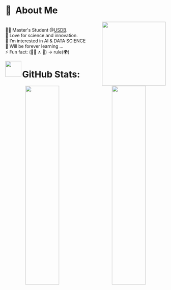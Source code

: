
# :space_invader: &nbsp;About Me
<img align='right' size='50%' src='https://user-images.githubusercontent.com/5713670/87202985-820dcb80-c2b6-11ea-9f56-7ec461c497c3.gif' width='200"'> \
👨‍🎓 Master's Student @[USDB](https://en.univ-blida.dz).\
🤗 Love for science and innovation.\
👀 I’m interested in AI & DATA SCIENCE<br>🌱 Will be forever learning ...<br>⚡ Fun fact: (🐱‍👤 ∧ 🤖) → rule(🌍)


<img align='left' src='https://user-images.githubusercontent.com/74038190/226127923-0e8b7792-7b3c-462b-951b-63c96ba1a5af.gif' width='50'>  



# GitHub Stats:
<p align="center">
  
<img height="40%" width="46%" align='left' src ="https://github-readme-stats.vercel.app/api?username=Elaaatif&theme=transparent&hide_border=true&include_all_commits=false&count_private=false)">
<img height="40%" width="46%" align='right' src ="https://github-readme-streak-stats.herokuapp.com?user=elaaatif&theme=transparent&hide_border=true&mode=weekly">

</p>

